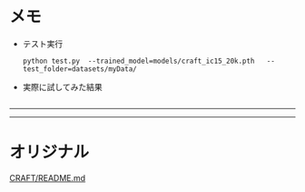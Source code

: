 # メモ
- テスト実行
    ```
    python test.py  --trained_model=models/craft_ic15_20k.pth   --test_folder=datasets/myData/
    ```

- 実際に試してみた結果
    ```
    ```

___
___

# オリジナル
[CRAFT/README.md](CRAFT/README.md)

